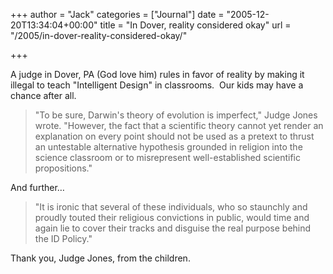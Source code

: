 +++
author = "Jack"
categories = ["Journal"]
date = "2005-12-20T13:34:04+00:00"
title = "In Dover, reality considered okay"
url = "/2005/in-dover-reality-considered-okay/"

+++

A judge in Dover, PA (God love him) rules in favor of reality by making it illegal to teach "Intelligent Design" in classrooms.&nbsp; Our kids may have a chance after all. 

> "To be sure, Darwin's theory of evolution is imperfect," Judge Jones wrote. "However, the fact that a scientific theory cannot yet render an explanation on every point should not be used as a pretext to thrust an untestable alternative hypothesis grounded in religion into the science classroom or to misrepresent well-established scientific propositions."</blockquote> 

And further&#8230; 

> "It is ironic that several of these individuals, who so staunchly and proudly touted their religious convictions in public, would time and again lie to cover their tracks and disguise the real purpose behind the ID Policy."</blockquote> 

Thank you, Judge Jones, from the children.